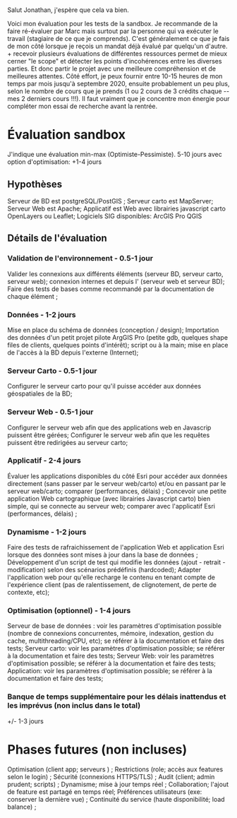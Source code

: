 #
Salut Jonathan, j'espère que cela va bien. 

Voici mon évaluation pour les tests de la sandbox. Je recommande de la faire ré-évaluer par Marc mais surtout par la personne qui va exécuter le travail (stagiaire de ce que je comprends). C'est généralement ce que je fais de mon côté lorsque je reçois un mandat déjà évalué par quelqu'un d'autre. + recevoir plusieurs évaluations de différentes ressources permet de mieux cerner "le scope" et détecter les points d'incohérences entre les diverses parties. Et donc partir le projet avec une meilleure compréhension et de meilleures attentes.
Côté effort, je peux fournir entre 10-15 heures de mon temps par mois jusqu'à septembre 2020, ensuite probablement un peu plus, selon le nombre de cours que je prends (1 ou 2 cours de 3 crédits chaque -- mes 2 derniers cours !!!). Il faut vraiment que je concentre mon énergie pour compléter mon essai de recherche avant la rentrée. 

# Évaluation sandbox

J'indique une évaluation min-max (Optimiste-Pessimiste). 
5-10 jours
avec option d'optimisation: +1-4 jours
## Hypothèses
Serveur de BD est postgreSQL/PostGIS ;
Serveur carto est MapServer;
Serveur Web est Apache;
Applicatif est Web avec librairies javascript carto OpenLayers ou Leaflet;
Logiciels SIG disponibles: 
ArcGIS Pro
QGIS
## Détails  de l'évaluation
### Validation de l'environnement - 0.5-1 jour
Valider les connexions aux différents éléments (serveur BD, serveur carto, serveur web); 
connexion internes et depuis l' (serveur web et serveur BD); 
Faire des tests de bases comme recommandé par la documentation de chaque élément ; 
### Données - 1-2 jours
Mise en place du schéma de données (conception / design); 
Importation des données d'un petit projet pilote ArgGIS Pro (petite gdb, quelques shape files de clients, quelques points d'intérêt); script ou à la main; 
mise en place de l'accès à la BD depuis l'externe (Internet); 
### Serveur Carto - 0.5-1 jour
Configurer le serveur carto pour qu'il puisse accéder aux données géospatiales de la BD; 

### Serveur Web - 0.5-1 jour
Configurer le serveur web afin que des applications web en Javascrip puissent être gérées; 
Configurer le serveur web afin que les requêtes puissent être redirigées au serveur carto; 

### Applicatif - 2-4 jours
Évaluer les applications disponibles du côté Esri pour accéder aux données directement (sans passer par le serveur web/carto) et/ou en passant par le serveur web/carto; comparer (performances, délais) ; 
Concevoir une petite application Web cartographique (avec librairies Javascript carto) bien simple, qui se connecte au serveur web; comparer avec l'applicatif Esri (performances, délais) ; 
### Dynamisme - 1-2 jours
Faire des tests de rafraichissement de l'application Web et application Esri lorsque des données sont mises à jour dans la base de données ;
Développement d'un script de test qui modifie les données (ajout - retrait - modification) selon des scénarios prédéfinis (hardcoded); 
Adapter l'application web pour qu'elle recharge le contenu en tenant compte de l'expérience client (pas de ralentissement, de clignotement, de perte de contexte, etc);  
### Optimisation (optionnel) - 1-4 jours
Serveur de base de données : voir les paramètres d'optimisation possible (nombre de connexions concurrentes, mémoire, indexation, gestion du cache, multithreading/CPU, etc); se référer à la documentation et faire des tests; 
Serveur carto: voir les paramètres d'optimisation possible; se référer à la documentation et faire des tests; 
Serveur Web: voir les paramètres d'optimisation possible; se référer à la documentation et faire des tests; 
Application: voir les paramètres d'optimisation possible; se référer à la documentation et faire des tests; 
### Banque de temps supplémentaire pour les délais inattendus et les imprévus (non inclus dans le total)
+/- 1-3 jours
# Phases futures (non incluses)
Optimisation (client app; serveurs ) ;
Restrictions (role; accès aux features selon le login) ;
Sécurité (connexions HTTPS/TLS) ; 
Audit (client; admin prudent; scripts) ;
Dynamisme; mise à jour temps réel ;
Collaboration; l'ajout de feature est partagé en temps réel; 
Préférences utilisateurs (exe: conserver la dernière vue) ;
Continuité du service (haute disponibilité; load balance) ;
